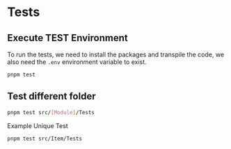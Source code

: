 # Tests

## Execute TEST Environment

To run the tests, we need to install the packages and transpile the code, we also need the `.env` environment variable to exist.

```bash
pnpm test
```

## Test different folder

```bash
pnpm test src/[Module]/Tests
```

Example Unique Test

```bash
pnpm test src/Item/Tests
```

